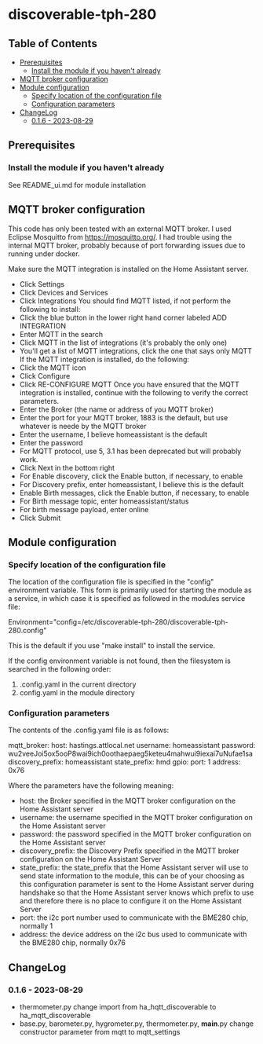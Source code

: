 # discoverable-tph-280

<!-- START doctoc generated TOC please keep comment here to allow auto update -->
<!-- DON'T EDIT THIS SECTION, INSTEAD RE-RUN doctoc TO UPDATE -->
## Table of Contents

- [Prerequisites](#prerequisites)
  - [Install the module if you haven't already](#install-the-module-if-you-havent-already)
- [MQTT broker configuration](#mqtt-broker-configuration)
- [Module configuration](#module-configuration)
  - [Specify location of the configuration file](#specify-location-of-the-configuration-file)
  - [Configuration parameters](#configuration-parameters)
- [ChangeLog](#changelog)
  - [0.1.6 - 2023-08-29](#016---2023-08-29)

<!-- END doctoc generated TOC please keep comment here to allow auto update -->


## Prerequisites

### Install the module if you haven't already

See README_ui.md for module installation

## MQTT broker configuration

This code has only been tested with an external MQTT broker. I used Eclipse Mosquitto from https://mosquitto.org/. I had trouble using the internal MQTT broker, probably because of port forwarding issues due to running under docker.

Make sure the MQTT integration is installed on the Home Assistant server.
- Click Settings
- Click Devices and Services
- Click Integrations
You should find MQTT listed, if not perform the following to install:
- Click the blue button in the lower right hand corner labeled ADD INTEGRATION
- Enter MQTT in the search
- Click MQTT in the list of integrations (it's probably the only one)
- You'll get a list of MQTT integrations, click the one that says only MQTT
If the MQTT integration is installed, do the following:
- Click the MQTT icon
- Click Configure
- Click RE-CONFIGURE MQTT
Once you have ensured that the MQTT integration is installed, continue with the following to verify the correct parameters.
- Enter the Broker (the name or address of you MQTT broker)
- Enter the port for your MQTT broker, 1883 is the default, but use whatever is neede by the MQTT broker
- Enter the username, I believe homeassistant is the default
- Enter the password
- For MQTT protocol, use 5, 3.1 has been deprecated but will probably work.
- Click Next in the bottom right
- For Enable discovery, click the Enable button, if necessary, to enable
- For Discovery prefix, enter homeassistant, I believe this is the default
- Enable Birth messages, click the Enable button, if necessary, to enable
- For Birth message topic, enter homeassistant/status
- For birth message payload, enter online
- Click Submit

## Module configuration

### Specify location of the configuration file

The location of the configuration file is specified in the "config" environment variable. This form is primarily used for starting the module as a service, in which case it is specified as followed in the modules service file:

Environment="config=/etc/discoverable-tph-280/discoverable-tph-280.config"

This is the default if you use "make install" to install the service.

If the config environment variable is not found, then the filesystem is searched in the following order:

1. .config.yaml in the current directory
2. config.yaml in the module directory

### Configuration parameters

The contents of the .config.yaml file is as follows:

mqtt_broker:
  host: hastings.attlocal.net
  username: homeassistant
  password: wu2veeJoi5ox5ooP8wai9ich0oothaepaeg5keteu4mahwui9iexai7uNufae1sa
  discovery_prefix: homeassistant
  state_prefix: hmd
gpio:
  port: 1
  address: 0x76

Where the parameters have the following meaning:

- host: the Broker specified in the MQTT broker configuration on the Home Assistant server
- username: the username specified in the MQTT broker configuration on the Home Assistant server
- password: the password specified in the MQTT broker configuration on the Home Assistant server
- discovery_prefix: the Discovery Prefix specified in the MQTT broker configuration on the Home Assistant Server
- state_prefix: the state_prefix that the Home Assistant server will use to send state information to the module, this can be of your choosing as this configuration parameter is sent to the Home Assistant server during handshake so that the Home Assistant server knows which prefix to use and therefore there is no place to configure it on the Home Assistant Server
- port: the i2c port number used to communicate with the BME280 chip, normally 1
- address: the device address on the i2c bus used to communicate with the BME280 chip, normally 0x76

## ChangeLog

### 0.1.6 - 2023-08-29
- thermometer.py change import from ha_hqtt_discoverable to ha_mqtt_discoverable
- base.py, barometer.py, hygrometer.py, thermometer.py, __main__.py change constructor parameter from mqtt to mqtt_settings
